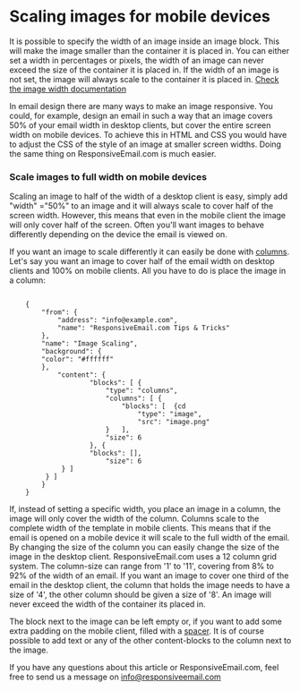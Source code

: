 # Scaling images for mobile devices

It is possible to specify the width of an image inside an image block. This will make the image
smaller than the container it is placed in. You can either set a width in percentages or pixels, the width of an image can never exceed the size of the container it is placed in. If the width of an image is not set, the image will
always scale to the container it is placed in.
 <a href="support/json/property-image-width">Check the image width documentation</a>

In email design there are many ways to make an image responsive. You could, for example,
design an email in such a way that an image covers 50% of your email width in desktop
clients, but cover the entire screen width on mobile devices. To achieve this in HTML
and CSS you would have to adjust the CSS of the style of an image at smaller screen widths.
Doing the same thing on ResponsiveEmail.com is much easier.

### Scale images to full width on mobile devices

Scaling an image to half of the width of a desktop client is easy, simply add "width" ="50%"
to an image and it will always scale to cover half of the screen width. However, this means
that even in the mobile client the image will only cover half of the screen. Often you'll want
images to behave differently depending on the device the email is viewed on. 

If you want an image to scale differently it can easily be done with <a href="support/json/property-columns">columns</a>. 
Let's say you want an image to cover half of the email width on desktop clients and 100% on mobile clients. All you 
have to do is place the image in a column:
<pre><code>
    {
        "from": {
            "address": "info@example.com",
            "name": "ResponsiveEmail.com Tips & Tricks"
        },
        "name": "Image Scaling",
        "background": {
        "color": "#ffffff"
        },
            "content": {
                    "blocks": [ {
                        "type": "columns",
                        "columns": [ {
                            "blocks": [  {cd
                                "type": "image",
                                "src": "image.png"
                        }   ],
                        "size": 6
                    }, {
                    "blocks": [],
                        "size": 6
             } ]
         } ]
        }
    }
</code></pre>
 
If, instead of setting a specific width, you place an image in a column, the image will only cover the width of the column. Columns scale to the complete width of the template in mobile clients. This means that if the email is opened on a mobile device it will scale to the full width of the email. By changing the size of the column you can easily change the size of the image in the desktop client. ResponsiveEmail.com uses a 12 column grid system. The column-size can range from '1' to '11', covering from 8% to 92% of the width of an email. If you want an image to cover one third of the email in the desktop client, the column that holds the image needs to have a size of '4', the other column should be given a size of '8'. An image will never exceed the width of the container its placed in. 

The block next to the image can be left empty or, if you want to add some extra padding on the mobile client, filled with
  a <a href="/support/json/block-spacer" title="spacer documentation">spacer</a>. It is of course possible to add text or any of the other content-blocks to the column next to the image. 

If you have any questions about this article or ResponsiveEmail.com, feel free to send us a message on <a href="mailto:info@responsiveemail.com" title="send us an email!">info@responsiveemail.com</a>
